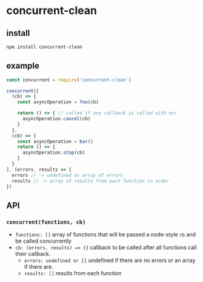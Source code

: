# concurrent-clean

## install

```sh
npm install concurrent-clean
```

## example

```js
const concurrent = require('concurrent-clean')

concurrent([
  (cb) => {
    const asyncOperation = foo(cb)

    return () => { // called if any callback is called with err
      asyncOperation.cancel(cb)
    }
  },
  (cb) => {
    const asyncOperation = bar()
    return () => {
      asyncOperation.stop(cb)
    }
  }
], (errors, results => {
  errors // -> undefined or array of errors
  results // -> array of results from each function in order
})
```

## API

### `concurrent(functions, cb)`

- `functions: []` array of functions that will be passed a node-style `cb` and be called concurrently
- `cb: (errors, results) => {}` callback to be called after all functions call their callback.
  - `errors: undefined or []` undefined if there are no errors or an array if there are.
  - `results: []` results from each function
